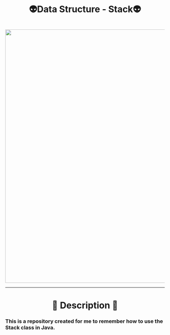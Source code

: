 <h1 align="center">
  👽Data Structure - Stack👽  
  </h1>
  
  
  
<p align="center" width="100%">
  
  <br>
  <img width="800" align="center" src="https://i.pinimg.com/originals/e4/e1/16/e4e11649ebd8e4acc7a0700d99cb90c9.gif"/>

</p>

***

<h1 align="center">
  🌳 Description 🌳
</h1>
  
  <h3>
    This is a repository created for me to remember how to use the Stack class in Java.
  </h3>
  
  </p>
